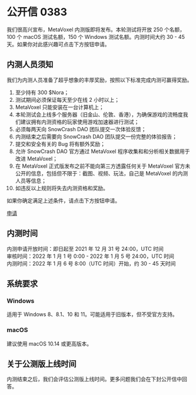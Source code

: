 # 公开信 0383

我们很高兴宣布，MetaVoxel 内测版即将发布。本轮测试将开放 250 个名额，100 个 macOS 测试名额，150 个 Windows 测试名额。内测时间大约 30 - 45 天。如果你对此感兴趣可点击下方按钮申请。

## 内测人员须知

我们为内测人员准备了超乎想象的丰厚奖励，按照以下标准完成内测可赢得奖励。

1. 至少持有 300 $Nora；
2. 测试期间必须保证每天至少在线 2 小时以上；
3. MetaVoxel 只能安装在一台计算机上；
4. 本轮测试会上线多个服务器（旧金山、伦敦、香港），为确保游戏的流畅度我们建议拥有内测资格的玩家使用游戏加速器进行测试；
5. 必须每两天向 SnowCrash DAO 团队提交一次体验反馈；
6. 内测结束之后需要向 SnowCrash DAO 团队提交一份完整的体验报告；
7. 提交和安全有关的 Bug 将有额外奖励；
8. 允许 SnowCrash DAO 官方通过 MetaVoxel 程序收集和和分析相关数据用于改进 MetaVoxel；
9. 在 MetaVoxel 正式版发布之前不能向第三方透露任何关于 MetaVoxel 官方未公开的信息，包括但不限于：截图、视频、玩法，自己是 MetaVoxel 的内测人员等信息；
10. 如违反以上规则将失去内测资格和奖励。

如果你确定满足上述条件，请点击下方按钮申请。

[申请](https://forms.gle/W8NtrznAnBkSf1hh6)

## 内测时间

内测申请开放时间：即日起至 2021 年 12 月 31 号 24:00，UTC 时间  
审核时间：2022 年 1 月 1 号 0:00 - 2022 年 1 月 5 号 24:00，UTC 时间  
内测时间：2022 年 1 月 6 号 8:00（UTC 时间）开始，约 30 - 45 天时间

## 系统要求

### Windows

适用于 Windows 8、8.1、10 和 11。可能适用于旧版本，但不受官方支持。

### macOS

建议使用 macOS 10.14 或更高版本。

## 关于公测版上线时间

内测结束之后，我们会评估公测版上线时间。更多问题我们会在下封公开信中回答。
